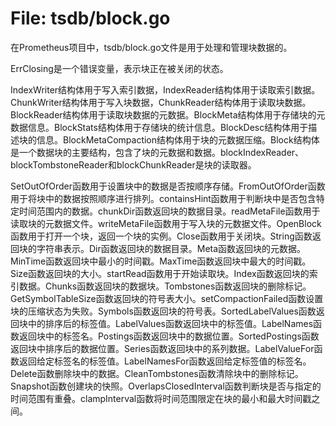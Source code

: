 # File: tsdb/block.go

在Prometheus项目中，tsdb/block.go文件是用于处理和管理块数据的。

ErrClosing是一个错误变量，表示块正在被关闭的状态。

IndexWriter结构体用于写入索引数据，IndexReader结构体用于读取索引数据。ChunkWriter结构体用于写入块数据，ChunkReader结构体用于读取块数据。BlockReader结构体用于读取块数据的元数据。BlockMeta结构体用于存储块的元数据信息。BlockStats结构体用于存储块的统计信息。BlockDesc结构体用于描述块的信息。BlockMetaCompaction结构体用于块的元数据压缩。Block结构体是一个数据块的主要结构，包含了块的元数据和数据。blockIndexReader、blockTombstoneReader和blockChunkReader是块的读取器。

SetOutOfOrder函数用于设置块中的数据是否按顺序存储。FromOutOfOrder函数用于将块中的数据按照顺序进行排列。containsHint函数用于判断块中是否包含特定时间范围内的数据。chunkDir函数返回块的数据目录。readMetaFile函数用于读取块的元数据文件。writeMetaFile函数用于写入块的元数据文件。OpenBlock函数用于打开一个块，返回一个块的实例。Close函数用于关闭块。String函数返回块的字符串表示。Dir函数返回块的数据目录。Meta函数返回块的元数据。MinTime函数返回块中最小的时间戳。MaxTime函数返回块中最大的时间戳。Size函数返回块的大小。startRead函数用于开始读取块。Index函数返回块的索引数据。Chunks函数返回块的数据块。Tombstones函数返回块的删除标记。GetSymbolTableSize函数返回块的符号表大小。setCompactionFailed函数设置块的压缩状态为失败。Symbols函数返回块的符号表。SortedLabelValues函数返回块中的排序后的标签值。LabelValues函数返回块中的标签值。LabelNames函数返回块中的标签名。Postings函数返回块中的数据位置。SortedPostings函数返回块中排序后的数据位置。Series函数返回块中的系列数据。LabelValueFor函数返回给定标签名的标签值。LabelNamesFor函数返回给定标签值的标签名。Delete函数删除块中的数据。CleanTombstones函数清除块中的删除标记。Snapshot函数创建块的快照。OverlapsClosedInterval函数判断块是否与指定的时间范围有重叠。clampInterval函数将时间范围限定在块的最小和最大时间戳之间。

